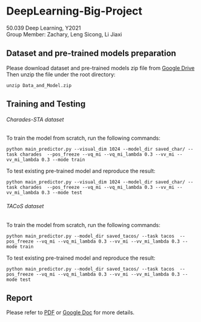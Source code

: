 # DeepLearning-Big-Project 
50.039 Deep Learning, Y2021   
Group Member: Zachary, Leng Sicong, Li Jiaxi 

## Dataset and pre-trained models preparation
Please download dataset and pre-trained models zip file from [Google Drive](https://drive.google.com/file/d/1WfPSN2dEiHR1L6tMImkUX6FAOu0FCXgp/view?usp=sharing)  
Then unzip the file under the root directory:
```
unzip Data_and_Model.zip
```
## Training and Testing
###### Charades-STA dataset
To train the model from scratch, run the following commands:
```
python main_predictor.py --visual_dim 1024 --model_dir saved_char/ --task charades  --pos_freeze --vq_mi --vq_mi_lambda 0.3 --vv_mi --vv_mi_lambda 0.3 --mode train
```
To test existing pre-trained model and reproduce the result:
```
python main_predictor.py --visual_dim 1024 --model_dir saved_char/ --task charades  --pos_freeze --vq_mi --vq_mi_lambda 0.3 --vv_mi --vv_mi_lambda 0.3 --mode test
```
###### TACoS dataset
To train the model from scratch, run the following commands:
```
python main_predictor.py --model_dir saved_tacos/ --task tacos  --pos_freeze --vq_mi --vq_mi_lambda 0.3 --vv_mi --vv_mi_lambda 0.3 --mode train
```
To test existing pre-trained model and reproduce the result:
```
python main_predictor.py --model_dir saved_tacos/ --task tacos  --pos_freeze --vq_mi --vq_mi_lambda 0.3 --vv_mi --vv_mi_lambda 0.3 --mode test
```
## Report
Please refer to [PDF](./DL_Big_Project_Report.pdf) or [Google Doc](https://docs.google.com/document/d/1KQQfK6iFr2tw78_a8SbihfnOFV-jIkp0Gfviat-rM80/edit?usp=sharing) for more details. 
